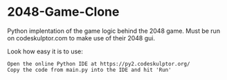 # 2048-Game-Clone
Python implentation of the game logic behind the 2048 game. Must be run on codeskulptor.com to make use of their 2048 gui.


Look how easy it is to use:

    Open the online Python IDE at https://py2.codeskulptor.org/
    Copy the code from main.py into the IDE and hit 'Run'
